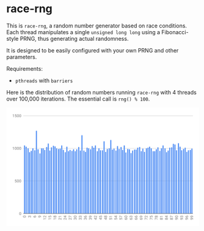 # race-rng

This is `race-rng`, a random number generator based on race conditions. Each thread manipulates a single `unsigned long long` using a Fibonacci-style PRNG, thus generating actual randomness.

It is designed to be easily configured with your own PRNG and other parameters.

Requirements:
* `pthreads` with `barriers`

Here is the distribution of random numbers running `race-rng` with 4 threads over 100,000 iterations. The essential call is `rng() % 100`.

![alt text](./results.svg "Results for race-rng")


